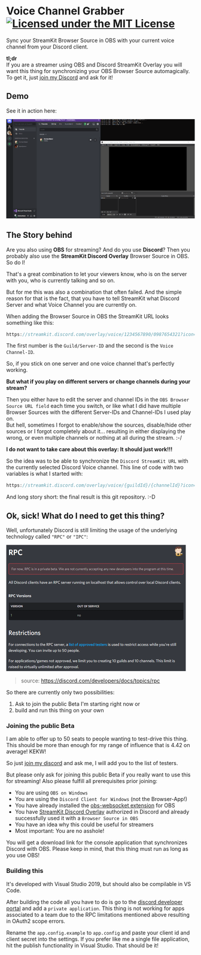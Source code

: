 # Voice Channel Grabber [![Licensed under the MIT License](https://img.shields.io/badge/License-MIT-blue.svg)](https://github.com/dichternebel/voice-channel-grabber/blob/main/LICENSE)
Sync your StreamKit Browser Source in OBS with your current voice channel from your Discord client.

**tl;dr**  
If you are a streamer using OBS and Discord StreamKit Overlay you will want this thing for synchronizing your OBS Browser Source automagically.
To get it, just [join my Discord](#joining-the-public-beta) and ask for it!

## Demo
See it in action here:

![Voice Channel Grabber Showoff](assets/voice_channel_grabber_showoff.gif)

## The Story behind
Are you also using **OBS** for streaming? And do you use **Discord**? Then you probably also use the **StreamKit Discord Overlay** Browser Source in OBS. So do I!

That's a great combination to let your viewers know, who is on the server with you, who is currently talking and so on.

But for me this was also a combination that often failed. And the simple reason for that is the fact, that you have to tell StreamKit what Discord Server and what Voice Channel you are currently on.

When adding the Browser Source in OBS the StreamKit URL looks something like this:

```javascript
https://streamkit.discord.com/overlay/voice/1234567890/0987654321?icon=true&online=true&logo=white...
```

The first number is the `Guild/Server-ID` and the second is the `Voice Channel-ID`.

So, if you stick on one server and one voice channel that's perfectly working.

**But what if you play on different servers or change channels during your stream?**

Then you either have to edit the server and channel IDs in the `OBS Browser Source URL field` each time you switch, or like what I did have multiple Browser Sources with the different Server-IDs and Channel-IDs I used play on.  
But hell, sometimes I forgot to enable/show the sources, disable/hide other sources or I forgot completely about it... resulting in either displaying the wrong, or even multiple channels or nothing at all during the stream. :-/

**I do not want to take care about this overlay: It should just work!!!**

So the idea was to be able to synchronize the `Discord StreamKit URL` with the currently selected Discord Voice channel. This line of code with two variables is what I started with:

```javascript
https://streamkit.discord.com/overlay/voice/{guildId}/{channelId}?icon=true&online=true&logo=white
```

And long story short: the final result is this git repository. :-D

## Ok, sick! What do I need to get this thing?

Well, unfortunately Discord is still limiting the usage of the underlying technology called `"RPC"` or `"IPC"`:

![RPC limitation](assets/discord-rpc-limitation.png)
> source: https://discord.com/developers/docs/topics/rpc

So there are currently only two possibilities:
1. Ask to join the public Beta I'm starting right now or
2. build and run this thing on your own

### Joining the public Beta

I am able to offer up to 50 seats to people wanting to test-drive this thing. This should be more than enough for my range of influence that is 4.42 on average! KEKW!

So just [join my discord](https://discord.gg/4WFudUV6sm) and ask me, I will add you to the list of testers.

But please only ask for joining this public Beta if you really want to use this for streaming! Also please fulfill all prerequisites prior joining:

- You are using `OBS on Windows`
- You are using the `Discord Client for Windows` (not the Browser-App!)
- You have already installed the [obs-websocket extension](https://github.com/obsproject/obs-websocket/) for OBS
- You have [StreamKit Discord Overlay](https://streamkit.discord.com/overlay) authorized in Discord and already successfully used it with a `Browser Source in OBS`
- You have an idea why this could be useful for streamers
- Most important: You are no asshole!

You will get a download link for the console application that synchronizes Discord with OBS. Please keep in mind, that this thing must run as long as you use OBS!

### Building this
It's developed with Visual Studio 2019, but should also be compilable in VS Code.

After building the code all you have to do is go to the [discord developer portal](https://discord.com/developers/applications) and add a `private application`. This thing is not working for apps associated to a team due to the RPC limitations mentioned above resulting in OAuth2 scope errors.

Rename the `app.config.example` to `app.config` and paste your client id and client secret into the settings. If you prefer like me a single file application, hit the publish functionality in Visual Studio. That should be it!







